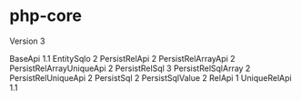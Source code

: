 # php-core

Version 3

BaseApi 1.1
EntitySqlo 2
PersistRelApi 2
PersistRelArrayApi 2
PersistRelArrayUniqueApi 2
PersistRelSql 3
PersistRelSqlArray 2
PersistRelUniqueApi 2
PersistSql 2
PersistSqlValue 2
RelApi 1
UniqueRelApi 1.1